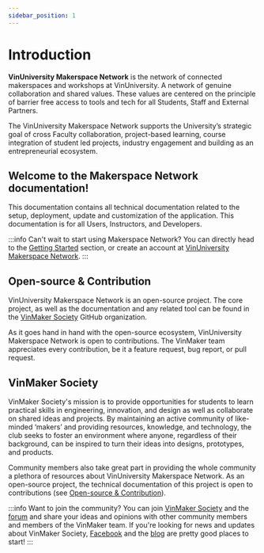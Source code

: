 ```yaml
---
sidebar_position: 1
---
```


# Introduction

**VinUniversity Makerspace Network** is the network of connected makerspaces and workshops at VinUniversity. A network of genuine collaboration and shared values. These values are centered on the principle of barrier free access to tools and tech for all Students, Staff and External Partners.

The VinUniversity Makerspace Network supports the University’s strategic goal of cross Faculty collaboration, project-based learning, course integration of student led projects, industry engagement and building as an entrepreneurial ecosystem.

## Welcome to the Makerspace Network documentation!

This documentation contains all technical documentation related to the setup, deployment, update and customization of the application. This documentation is for all Users, Instructors, and Developers.

:::info Can't wait to start using Makerspace Network?
You can directly head to the [Getting Started](/docs/getting-started/create-an-account) section, or create an account at [VinUniversity Makerspace Network](https://makerspaces.vinmaker.org/signup).
:::

<!-- The original purpose of the project was to help  -->

## Open-source & Contribution

VinUniversity Makerspace Network is an open-source project. The core project, as well as the documentation and any related tool can be found in the [VinMaker Society](https://github.com/vinmakersoc) GitHub organization.

As it goes hand in hand with the open-source ecosystem, VinUniversity Makerspace Network is open to contributions. The VinMaker team appreciates every contribution, be it a feature request, bug report, or pull request.

## VinMaker Society

VinMaker Society's mission is to provide opportunities for students to learn practical skills in engineering, innovation, and design as well as collaborate on shared ideas and projects. By maintaining an active community of like-minded ‘makers’ and providing resources, knowledge, and technology, the club seeks to foster an environment where anyone, regardless of their background, can be inspired to turn their ideas into designs, prototypes, and products.

Community members also take great part in providing the whole community a plethora of resources about VinUniversity Makerspace Network. As an open-source project, the technical documentation of this project is open to contributions (see [Open-source & Contribution](#open-source--contribution)).

:::info Want to join the community?
You can join [VinMaker Society](https://www.vinmaker.org/) and the [forum](https://www.vinmaker.org/forum/feed) and share your ideas and opinions with other community members and members of the VinMaker team. If you're looking for news and updates about VinMaker Society, [Facebook](https://www.facebook.com/vinmakersoc/) and the [blog](https://www.vinmaker.org/articles) are pretty good places to start!
:::
<!-- 

::: strapi  Can't wait to start using Strapi?
You can directly head to the [Quick Start](quick-start.md)! <br> If demos are more your thing, we have a [video demo](https://youtu.be/zd0_S_FPzKg), or you can request a [live demo](https://strapi.io/demo)!
:::

The original purpose of the project was to help Boot**strap** your **API**: that's how Strapi was created. Now, Strapi is an open-source headless CMS that gives developers the freedom to choose their favorite tools and frameworks and allows editors to manage and distribute their content using their application's admin panel. Based on a plugin system, Strapi is a flexible CMS whose admin panel and API are extensible - and which every part is customizable to match any use case. Strapi also has a built-in user system to manage in detail what the administrators and end-users have access to.

## Open-source & Contribution

Strapi is an open-source project (see [LICENSE](https://github.com/strapi/strapi/blob/master/LICENSE) file for more information). The core project, as well as the documentation and any related tool can be found in the [Strapi](https://github.com/strapi) GitHub organization.

As it goes hand in hand with the open-source ecosystem, Strapi is open to contributions. The Strapi team appreciates every contribution, be it a feature request, bug report, or pull request. The following GitHub repositories are open-source and contributions-friendly:

- [`strapi/strapi`](https://github.com/strapi/strapi): main repository of Strapi, which contains the core of the project. You can find the admin panel, core plugins, plugin providers, and the whole code that runs your Strapi application. Please read the [`CONTRIBUTING.md`](https://github.com/strapi/strapi/blob/master/CONTRIBUTING.md) file to have more information about contributions to the main repository.
- [`strapi/documentation`](https://github.com/strapi/documentation): contains the whole documentation of Strapi. Please read the [contribution guide](https://github.com/strapi/documentation/blob/main/CONTRIBUTING.md) to have more information about contributions to the Strapi documentation.
- [`strapi/buffet`](https://github.com/strapi/buffet): [Buffet](https://buffetjs.io) is the component library that is used in the admin panel. It brings consistency between the different admin plugins.
- [`strapi/strapi-docker`](https://github.com/strapi/strapi-docker): contains the code used to generate the official Docker images for Strapi (available through our [Docker Hub](https://hub.docker.com/r/strapi/strapi)).
- [`strapi/awesome-strapi`](https://github.com/strapi/awesome-strapi): contains everything the community built and all managed plugins. It is used as a central place to find and submit new packages such as plugins, middlewares, hooks, and general enhancements to the core of Strapi.


## Strapi Community

Strapi is a community-oriented project with an emphasis on transparency. The Strapi team has at heart to share their vision and build the future of Strapi with the Strapi community. This is why the [roadmap](https://portal.productboard.com/strapi) is open: as all insights are very important and will help steer the project in the right direction, any community member is most welcome to share ideas and opinions there.

Community members also take great part in providing the whole community a plethora of resources about Strapi. You can find [tutorials](https://strapi.io/tutorials/) on the Strapi website, where you can also create your own. Also, as an open-source project, the technical documentation of Strapi is open to contributions (see [Open-source & Contribution](#open-source-contribution)).

::: strapi Want to join the community?
You can join [GitHub](https://github.com/strapi/strapi) and the [forum](https://forum.strapi.io/) and share your ideas and opinions with other community members and members of the Strapi team. If you're looking for news and updates about Strapi, [Twitter](https://twitter.com/strapijs) and the [blog](https://strapi.io/blog) are pretty good places to start!
:::


## Support

Strapi is offered as free and open-source for users who wish to self-host the software. When having an issue or a question, the [forum](https://forum.strapi.io) is great first place to reach out for help. Both the Strapi community and core developers often check this platform and answer posts.

For enterprise support, please see our [Enterprise Support platform](https://support.strapi.io/support/home), please note that you will need to have an active enterprise license to place tickets. -->